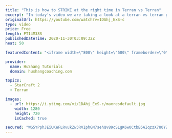 ```yaml
---
title: "This is how to STRIKE at the right time in Terran vs Terran"
excerpt: "In today's video we are taking a look at a terran vs terran game I played that showcases some patience and how I like to calculate when it's the correct time to attack!  Coaching -------------------------------------------------------------------------- Website: https://www.hushangcoaching.com  Interested"
originalUrl: https://youtube.com/watch?v=1DAhj_ExS-c
type: video
price: Free
length: PT14M38S
publishedDateTime: 2020-11-30T03:09:32Z
heat: 50

featuredContent: "<iframe width=\"800\" height=\"500\" frameborder=\"0\" src=\"https://www.youtube.com/embed/1DAhj_ExS-c\" allow=\"accelerometer; autoplay; encrypted-media; gyroscope; picture-in-picture\" allowfullscreen></iframe>"

provider:
  name: HuShang Tutorials
  domain: hushangcoaching.com

topics:
  - StarCraft 2
  - Terran

images:
  - url: https://i.ytimg.com/vi/1DAhj_ExS-c/maxresdefault.jpg
    width: 1280
    height: 720
    isCached: true

secured: "WG5YPphJEiUKeFLRvukZw3RVIphGN7sehQv89cSLgK6w0CtbB5AIqzzX7U0YZstkI+EOwOvNobJg5S6Fy6WgNfp+MeoAHK+eaDgfG6aDGNWj6bCO4M0HeocrU5celeOkRyK1IczYTaV6kXSWcRAr7TPoI+ukIwbBfY2zksTZeocL6wkyvyP3lg89aL/8jwn04snTrLCc/PbwlMoKj4x5nONI4qL8vJbmKubcj5guDuRE2pCXrZt39RsFqVVJVnFYSfZu09Su0j7IWupYzClvqKFwbuRGqQiEhkI4OE2kd2lruru3FfWCV4CrjJg85hMTwOQgtzbIMO0BKdB6VsomZZiDehyzWBGVN3q8g3EoZx+ZFTVtZXXXYKz/Uxudy8eoPRInbtreFqK+iSbsUt6yzoSHQuUfxb+HPIK3BHbSjpc=;51tPl+kzj0j3eM2Du0QwGA=="
---
```


